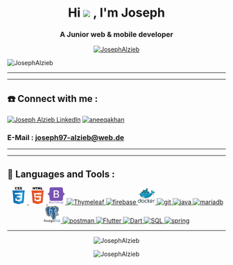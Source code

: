 <h1 align="center">Hi <img src="https://media.giphy.com/media/hvRJCLFzcasrR4ia7z/giphy.gif" width="32"> , I'm Joseph</h1>
<h3 align="center">A Junior web & mobile developer</h3>

<p align="center"> <a href="https://github.com/ryo-ma/github-profile-trophy"><img src="https://github-profile-trophy.vercel.app/?username=JosephAlzieb&row=1" alt="JosephAlzieb" /></a> </p>


<p align="left"> <img src="https://komarev.com/ghpvc/?username=JosephAlzieb&label=Profile%20views&color=0e75b6&style=flat" alt="JosephAlzieb" /> </p>

___
___


<h2 align="left">☎️ Connect with me :</h2>
<p align="left">

  <a href="https://www.linkedin.com/in/joseph-alzieb-573092220/" target="blank"><img align="center" src="https://user-images.githubusercontent.com/63665876/155890061-ab546591-3bf3-4aee-85fb-f80300c04b9e.png" alt="Joseph Alzieb LinkedIn" height="60" width="60" /></a>
  <a href="https://www.instagram.com/joseph_althieb/" target="blank"><img align="center" src="https://user-images.githubusercontent.com/63665876/155890302-de178639-1a31-4b47-ac47-5aede753d458.png" alt="aneeqakhan" height="60" width="60" /></a>
  

### E-Mail : **joseph97-alzieb@web.de**
 
 </p>

___
___

<h2 align="left">🔧 Languages and Tools :</h2>
<p align="center"> 
    <a href="https://www.w3schools.com/css/" target="blank" rel="noreferrer"> <img src="https://raw.githubusercontent.com/devicons/devicon/master/icons/css3/css3-original-wordmark.svg" alt="css3" width="40" height="40"/> </a> 
  <a href="https://www.w3.org/html/" target="_blank" rel="noreferrer"> <img src="https://raw.githubusercontent.com/devicons/devicon/master/icons/html5/html5-original-wordmark.svg" alt="html5" width="40" height="40"/> </a>
<a href="https://getbootstrap.com" target="_blank"> <img src="https://raw.githubusercontent.com/devicons/devicon/master/icons/bootstrap/bootstrap-plain-wordmark.svg" alt="bootstrap" width="40" height="40"/> </a>
 <a href="https://www.thymeleaf.org" target="_blank"> <img src="https://user-images.githubusercontent.com/63665876/155894778-01bb4644-5e6c-4279-8e3c-c905815f05ca.png"alt="Thymeleaf" width="40" height="40"/> </a>
 <a href="https://firebase.google.com/" target="_blank" rel="noreferrer"> <img src="https://www.vectorlogo.zone/logos/firebase/firebase-icon.svg" alt="firebase" width="40" height="40"/> </a>
 <a href="https://www.docker.com/" target="_blank"> <img src="https://raw.githubusercontent.com/devicons/devicon/master/icons/docker/docker-original-wordmark.svg" alt="docker" width="40" height="40"/> </a>
 <a href="https://git-scm.com/" target="_blank"> <img src="https://www.vectorlogo.zone/logos/git-scm/git-scm-icon.svg" alt="git" width="40" height="40"/> </a>
 <a href="https://www.java.com" target="_blank"> <img src="https://user-images.githubusercontent.com/63665876/155896642-2f587540-a619-4fc9-902a-38cacf38439d.png" alt="java" width="40" height="40"/> </a>
 <a href="https://mariadb.org/" target="_blank"> <img src="https://www.vectorlogo.zone/logos/mariadb/mariadb-icon.svg" alt="mariadb" width="40" height="40"/> </a>
 <a href="https://www.postgresql.org" target="_blank"> <img src="https://raw.githubusercontent.com/devicons/devicon/master/icons/postgresql/postgresql-original-wordmark.svg" alt="postgresql" width="40" height="40"/> </a>
 <a href="https://postman.com" target="_blank"> <img src="https://www.vectorlogo.zone/logos/getpostman/getpostman-icon.svg" alt="postman" width="40" height="40"/> </a>
 <a href="https://flutter.dev" target="_blank"> <img src="https://user-images.githubusercontent.com/63665876/155893851-eccf698f-fd03-4a39-bb56-80b3bd635a7d.png" alt="Flutter" width="40" height="40"/> </a>
 <a href="https://dart.dev" target="_blank"> <img src="https://user-images.githubusercontent.com/63665876/155894158-63301690-b3de-494e-b895-8c9a76fdbdc2.png" alt="Dart" width="60" height="30"/> </a>
 <a href="https://www.w3schools.com/sql/sql_intro.asp" target="_blank"> <img src="https://user-images.githubusercontent.com/63665876/155894370-5b4fa4b5-d72e-400b-9407-87b0879816c2.png" alt="SQL" width="40" height="40"/> </a>
 <a href="https://spring.io/" target="_blank"> <img src="https://www.vectorlogo.zone/logos/springio/springio-icon.svg" alt="spring" width="40" height="40"/> </a>
</p>


___

<p align="center"><img src="https://github-readme-stats.vercel.app/api/top-langs?username=JosephAlzieb&show_icons=true&locale=en&layout=compact" alt="JosephAlzieb" /></p>

<p align="center"><img src="https://github-readme-streak-stats.herokuapp.com/?user=JosephAlzieb&" alt="JosephAlzieb" /></p>

<!-- <p align="center"><img src="https://github-readme-stats.vercel.app/api?username=JosephAlzieb&show_icons=true&locale=en" alt="JosephAlzieb" /></p> -->

<!-- 
<p align="center">
<img src="https://user-images.githubusercontent.com/63665876/169418140-07f045e4-804b-44d9-bc67-f4abaad64363.png" width="600" height="150">
</p>

<p align="center">
<a href="https://github.com/JosephAlzieb/?tab=repositories"> 
  <img alt="JosephAlzieb's Activity Graph" src="https://activity-graph.herokuapp.com/graph?username=JosephAlzieb&bg_color=011627&color=79d0c1&line=c692e9&point=feea95&hide_border=true" />
</a>
</p> 
-->
